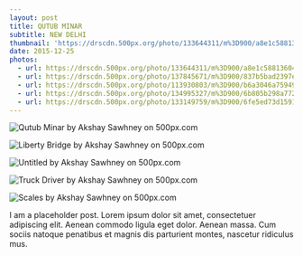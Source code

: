 ```yaml
---
layout: post
title: QUTUB MINAR
subtitle: NEW DELHI
thumbnail: 'https://drscdn.500px.org/photo/133644311/m%3D900/a8e1c5881360470abc4b9d812480a44e'
date: 2015-12-25
photos:
  - url: https://drscdn.500px.org/photo/133644311/m%3D900/a8e1c5881360470abc4b9d812480a44e
  - url: https://drscdn.500px.org/photo/137845671/m%3D900/837b5bad2397ee9044f7f899274afa4d
  - url: https://drscdn.500px.org/photo/113930803/m%3D900/b6a3046a75949754106d4702c8e17137
  - url: https://drscdn.500px.org/photo/134995327/m%3D900/6b805b298a772857e0e4869c3c9d0444
  - url: https://drscdn.500px.org/photo/133149759/m%3D900/6fe5ed73d1591977e3324814de533f0e
---
```


<div class='pixels-photo'>
  <p>
    <img src='https://drscdn.500px.org/photo/133644311/m%3D900/a8e1c5881360470abc4b9d812480a44e' alt='Qutub Minar by Akshay Sawhney on 500px.com'>
  </p>
  <a href='https://500px.com/photo/133644311/qutub-minar-by-akshay-sawhney' alt='Qutub Minar by Akshay Sawhney on 500px.com'></a>
</div>
<script type='text/javascript' src='https://500px.com/embed.js'></script>

<div class='pixels-photo'>
  <p>
    <img src='https://drscdn.500px.org/photo/137845671/m%3D900/837b5bad2397ee9044f7f899274afa4d' alt='Liberty Bridge by Akshay Sawhney on 500px.com'>
  </p>
  <a href='https://500px.com/photo/137845671/liberty-bridge-by-akshay-sawhney' alt='Liberty Bridge by Akshay Sawhney on 500px.com'></a>
</div>
<script type='text/javascript' src='https://500px.com/embed.js'></script>

<div class='pixels-photo'>
  <p>
    <img src='https://drscdn.500px.org/photo/113930803/m%3D900/b6a3046a75949754106d4702c8e17137' alt='Untitled by Akshay Sawhney on 500px.com'>
  </p>
  <a href='https://500px.com/photo/113930803/untitled-by-akshay-sawhney' alt='Untitled by Akshay Sawhney on 500px.com'></a>
</div>
<script type='text/javascript' src='https://500px.com/embed.js'></script>

<div class='pixels-photo'>
  <p>
    <img src='https://drscdn.500px.org/photo/134995327/m%3D900/6b805b298a772857e0e4869c3c9d0444' alt='Truck Driver by Akshay Sawhney on 500px.com'>
  </p>
  <a href='https://500px.com/photo/134995327/truck-driver-by-akshay-sawhney' alt='Truck Driver by Akshay Sawhney on 500px.com'></a>
</div>
<script type='text/javascript' src='https://500px.com/embed.js'></script>

<div class='pixels-photo'>
  <p>
    <img src='https://drscdn.500px.org/photo/133149759/m%3D900/6fe5ed73d1591977e3324814de533f0e' alt='Scales by Akshay Sawhney on 500px.com'>
  </p>
  <a href='https://500px.com/photo/133149759/scales-by-akshay-sawhney' alt='Scales by Akshay Sawhney on 500px.com'></a>
</div>
<script type='text/javascript' src='https://500px.com/embed.js'></script>

I am a placeholder post. Lorem ipsum dolor sit amet, consectetuer adipiscing elit. Aenean commodo ligula eget dolor. Aenean massa. Cum sociis natoque penatibus et magnis dis parturient montes, nascetur ridiculus mus.